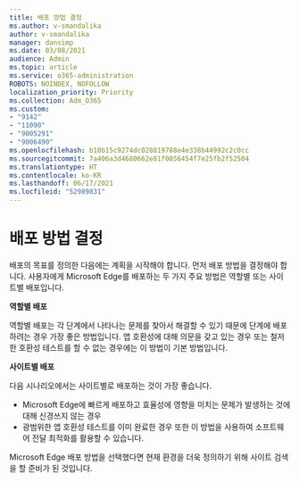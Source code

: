 ```yaml
---
title: 배포 방법 결정
ms.author: v-smandalika
author: v-smandalika
manager: dansimp
ms.date: 03/08/2021
audience: Admin
ms.topic: article
ms.service: o365-administration
ROBOTS: NOINDEX, NOFOLLOW
localization_priority: Priority
ms.collection: Adm_O365
ms.custom:
- "9142"
- "11090"
- "9005291"
- "9006490"
ms.openlocfilehash: b10b15c9274dc028819788e4e338b44992c2c0cc
ms.sourcegitcommit: 7a406a3d4680662e81f0056454f7e25fb2f52504
ms.translationtype: HT
ms.contentlocale: ko-KR
ms.lasthandoff: 06/17/2021
ms.locfileid: "52989831"
---
```

# <a name="determine-your-deployment-method"></a>배포 방법 결정

배포의 목표를 정의한 다음에는 계획을 시작해야 합니다. 먼저 배포 방법을 결정해야 합니다. 사용자에게 Microsoft Edge를 배포하는 두 가지 주요 방법은 역할별 또는 사이트별 배포입니다.

**역할별 배포**

역할별 배포는 각 단계에서 나타나는 문제를 찾아서 해결할 수 있기 때문에 단계에 배포하려는 경우 가장 좋은 방법입니다. 앱 호환성에 대해 의문을 갖고 있는 경우 또는 철저한 호환성 테스트를 할 수 없는 경우에는 이 방법이 기본 방법입니다.

**사이트별 배포**

다음 시나리오에서는 사이트별로 배포하는 것이 가장 좋습니다.
- Microsoft Edge에 빠르게 배포하고 효율성에 영향을 미치는 문제가 발생하는 것에 대해 신경쓰지 않는 경우
- 광범위한 앱 호환성 테스트를 이미 완료한 경우 또한 이 방법을 사용하여 소프트웨어 전달 최적화를 활용할 수 있습니다.

Microsoft Edge 배포 방법을 선택했다면 현재 환경을 더욱 정의하기 위해 사이트 검색을 할 준비가 된 것입니다.

